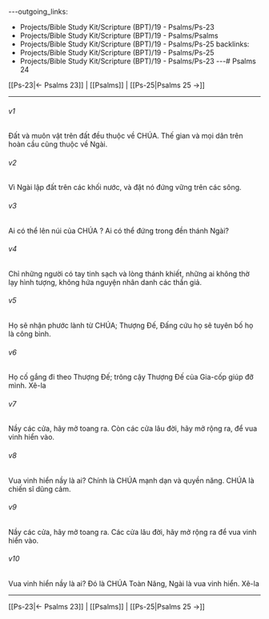 ---outgoing_links:
  - Projects/Bible Study Kit/Scripture (BPT)/19 - Psalms/Ps-23
  - Projects/Bible Study Kit/Scripture (BPT)/19 - Psalms/Psalms
  - Projects/Bible Study Kit/Scripture (BPT)/19 - Psalms/Ps-25
backlinks:
  - Projects/Bible Study Kit/Scripture (BPT)/19 - Psalms/Ps-25
  - Projects/Bible Study Kit/Scripture (BPT)/19 - Psalms/Ps-23
---# Psalms 24

[[Ps-23|← Psalms 23]] | [[Psalms]] | [[Ps-25|Psalms 25 →]]
***



###### v1 
Đất và muôn vật trên đất đều thuộc về CHÚA. Thế gian và mọi dân trên hoàn cầu cũng thuộc về Ngài. 

###### v2 
Vì Ngài lập đất trên các khối nước, và đặt nó đứng vững trên các sông. 

###### v3 
Ai có thể lên núi của CHÚA ? Ai có thể đứng trong đền thánh Ngài? 

###### v4 
Chỉ những người có tay tinh sạch và lòng thánh khiết, những ai không thờ lạy hình tượng, không hứa nguyện nhân danh các thần giả. 

###### v5 
Họ sẽ nhận phước lành từ CHÚA; Thượng Đế, Đấng cứu họ sẽ tuyên bố họ là công bình. 

###### v6 
Họ cố gắng đi theo Thượng Đế; trông cậy Thượng Đế của Gia-cốp giúp đỡ mình. Xê-la 

###### v7 
Nầy các cửa, hãy mở toang ra. Còn các cửa lâu đời, hãy mở rộng ra, để vua vinh hiển vào. 

###### v8 
Vua vinh hiển nầy là ai? Chính là CHÚA mạnh dạn và quyền năng. CHÚA là chiến sĩ dũng cảm. 

###### v9 
Nầy các cửa, hãy mở toang ra. Các cửa lâu đời, hãy mở rộng ra để vua vinh hiển vào. 

###### v10 
Vua vinh hiển nầy là ai? Đó là CHÚA Toàn Năng, Ngài là vua vinh hiển. Xê-la

***
[[Ps-23|← Psalms 23]] | [[Psalms]] | [[Ps-25|Psalms 25 →]]
